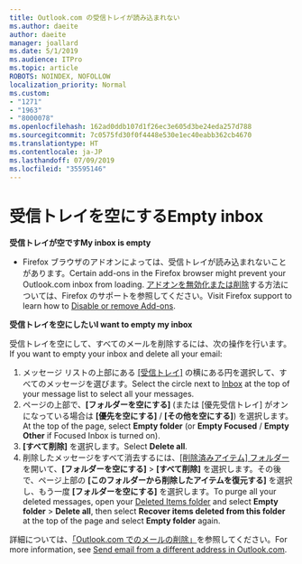 ```yaml
---
title: Outlook.com の受信トレイが読み込まれない
ms.author: daeite
author: daeite
manager: joallard
ms.date: 5/1/2019
ms.audience: ITPro
ms.topic: article
ROBOTS: NOINDEX, NOFOLLOW
localization_priority: Normal
ms.custom:
- "1271"
- "1963"
- "8000078"
ms.openlocfilehash: 162ad0ddb107d1f26ec3e605d3be24eda257d788
ms.sourcegitcommit: 7c0575fd30f0f4448e530e1ec40eabb362cb4670
ms.translationtype: HT
ms.contentlocale: ja-JP
ms.lasthandoff: 07/09/2019
ms.locfileid: "35595146"
---
```

# <a name="empty-inbox"></a><span data-ttu-id="7fdd8-102">受信トレイを空にする</span><span class="sxs-lookup"><span data-stu-id="7fdd8-102">Empty inbox</span></span>

<span data-ttu-id="7fdd8-103">**受信トレイが空です**</span><span class="sxs-lookup"><span data-stu-id="7fdd8-103">**My inbox is empty**</span></span>

- <span data-ttu-id="7fdd8-104">Firefox ブラウザのアドオンによっては、受信トレイが読み込まれないことがあります。</span><span class="sxs-lookup"><span data-stu-id="7fdd8-104">Certain add-ons in the Firefox browser might prevent your Outlook.com inbox from loading.</span></span> <span data-ttu-id="7fdd8-105">[アドオンを無効化または削除](https://support.mozilla.org/kb/disable-or-remove-add-ons)する方法については、Firefox のサポートを参照してください。</span><span class="sxs-lookup"><span data-stu-id="7fdd8-105">Visit Firefox support to learn how to [Disable or remove Add-ons](https://support.mozilla.org/kb/disable-or-remove-add-ons).</span></span>

<span data-ttu-id="7fdd8-106">**受信トレイを空にしたい**</span><span class="sxs-lookup"><span data-stu-id="7fdd8-106">**I want to empty my inbox**</span></span>

<span data-ttu-id="7fdd8-107">受信トレイを空にして、すべてのメールを削除するには、次の操作を行います。</span><span class="sxs-lookup"><span data-stu-id="7fdd8-107">If you want to empty your inbox and delete all your email:</span></span>

1. <span data-ttu-id="7fdd8-108">メッセージ リストの上部にある [[受信トレイ]](https://outlook.live.com/mail/inbox) の横にある円を選択して、すべてのメッセージを選びます。</span><span class="sxs-lookup"><span data-stu-id="7fdd8-108">Select the circle next to [Inbox](https://outlook.live.com/mail/inbox) at the top of your message list to select all your messages.</span></span>
1. <span data-ttu-id="7fdd8-109">ページの上部で、**[フォルダーを空にする]** (または [優先受信トレイ] がオンになっている場合は **[優先を空にする]** / **[その他を空にする]**) を選択します。</span><span class="sxs-lookup"><span data-stu-id="7fdd8-109">At the top of the page, select **Empty folder** (or **Empty Focused** / **Empty Other** if Focused Inbox is turned on).</span></span>
1. <span data-ttu-id="7fdd8-110">**[すべて削除]** を選択します。</span><span class="sxs-lookup"><span data-stu-id="7fdd8-110">Select **Delete all**.</span></span>
1. <span data-ttu-id="7fdd8-111">削除したメッセージをすべて消去するには、[[削除済みアイテム] フォルダー](https://outlook.live.com/mail/deleteditems)を開いて、**[フォルダーを空にする]** > **[すべて削除]** を選択します。その後で、ページ上部の **[このフォルダーから削除したアイテムを復元する]** を選択し、もう一度 **[フォルダーを空にする]** を選択します。</span><span class="sxs-lookup"><span data-stu-id="7fdd8-111">To purge all your deleted messages, open your [Deleted Items folder](https://outlook.live.com/mail/deleteditems) and select **Empty folder** > **Delete all**, then select **Recover items deleted from this folder** at the top of the page and select **Empty folder** again.</span></span>

<span data-ttu-id="7fdd8-112">詳細については、[「Outlook.com でのメールの削除」](https://support.office.com/article/a9b63739-5392-412a-8e9a-d4b02708dee4?wt.mc_id=Office_Outlook_com_Alchemy)を参照してください。</span><span class="sxs-lookup"><span data-stu-id="7fdd8-112">For more information, see [Send email from a different address in Outlook.com](https://support.office.com/article/a9b63739-5392-412a-8e9a-d4b02708dee4?wt.mc_id=Office_Outlook_com_Alchemy).</span></span>
